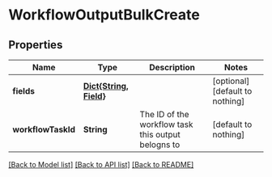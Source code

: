 # WorkflowOutputBulkCreate


## Properties
Name | Type | Description | Notes
------------ | ------------- | ------------- | -------------
**fields** | [**Dict{String, Field}**](Field.md) |  | [optional] [default to nothing]
**workflowTaskId** | **String** | The ID of the workflow task this output belogns to | [default to nothing]


[[Back to Model list]](../README.md#models) [[Back to API list]](../README.md#api-endpoints) [[Back to README]](../README.md)


